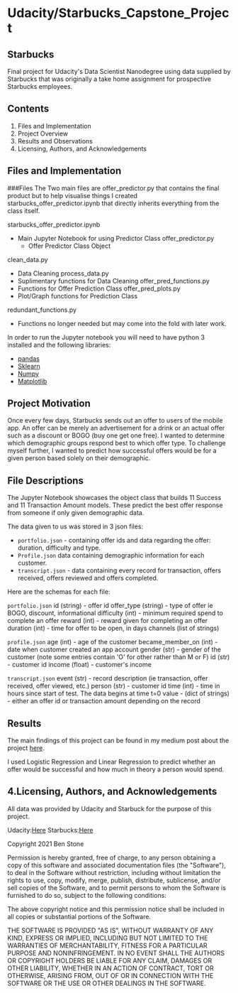 # Udacity/Starbucks_Capstone_Project

## Starbucks

Final project for Udacity's Data Scientist Nanodegree using data supplied by
Starbucks that was originally a take home assignment for prospective Starbucks
employees.

## Contents
1. Files and Implementation
2. Project Overview
3. Results and Observations
4. Licensing, Authors, and Acknowledgements

## Files and Implementation

###Files
The Two main files are offer_predictor.py that contains the final product but to
help visualise things I created starbucks_offer_predictor.ipynb that directly
inherits everything from the class itself.

starbucks_offer_predictor.ipynb
  - Main Jupyter Notebook for using Predictor Class
  offer_predictor.py
    - Offer Predictor Class Object

clean_data.py
  - Data Cleaning
process_data.py
  - Suplimentary functions for Data Cleaning
offer_pred_functions.py
  - Functions for Offer Prediction Class
offer_pred_plots.py
  - Plot/Graph functions for Prediction Class

redundant_functions.py
  - Functions no longer needed but may come into the fold with later work.

In order to run the Jupyter notebook you will need to have python 3 installed and the following libraries:

- [pandas](https://pandas.pydata.org/)
- [Sklearn](https://scikit-learn.org/stable/)
- [Numpy](https://numpy.org/)
- [Matplotlib](https://matplotlib.org/)

## Project Motivation

Once every few days, Starbucks sends out an offer to users of the mobile app. An offer can be merely an advertisement for a drink or an actual offer such as a discount or BOGO (buy one get one free). I wanted to determine which demographic groups respond best to which offer type. To challenge myself further, I wanted to predict how successful offers would be for a given person based solely on their demographic.


## File Descriptions

The Jupyter Notebook showcases the object class that builds 11 Success and 11 Transaction Amount models. These
predict the best offer response from someone if only given demographic data.

The data given to us was stored in 3 json files:

- `portfolio.json` - containing offer ids and data regarding the offer: duration, difficulty and type.
- `Profile.json`  data containing demographic information for each customer.
- `transcript.json` - data containing every record for transaction, offers received, offers reviewed and offers completed.

Here are the schemas for each file:

`portfolio.json`
id (string) - offer id
offer_type (string) - type of offer ie BOGO, discount, informational
difficulty (int) - minimum required spend to complete an offer
reward (int) - reward given for completing an offer
duration (int) - time for offer to be open, in days
channels (list of strings)

`profile.json`
age (int) - age of the customer
became_member_on (int) - date when customer created an app account
gender (str) - gender of the customer (note some entries contain 'O' for other rather than M or F)
id (str) - customer id
income (float) - customer's income

`transcript.json`
event (str) - record description (ie transaction, offer received, offer viewed, etc.)
person (str) - customer id
time (int) - time in hours since start of test. The data begins at time t=0
value - (dict of strings) - either an offer id or transaction amount depending on the record

## Results

The main findings of this project can be found in my medium post about the project [here](https://medium.com/@ben-stone/starbucks-offer-prediction-f16a75f64024).

I used Logistic Regression and Linear Regression to predict whether an offer would be successful and how much in theory a person would spend.

## 4.Licensing, Authors, and Acknowledgements
All data was provided by Udacity and Starbuck for the purpose of this project.

Udacity:[Here](https://www.Udacity.com)
Starbucks:[Here](https://www.Starbucks.com)

Copyright 2021 Ben Stone

Permission is hereby granted, free of charge, to any person obtaining a copy of this software and associated documentation files (the "Software"), to deal in the Software without restriction, including without limitation the rights to use, copy, modify, merge, publish, distribute, sublicense, and/or sell copies of the Software, and to permit persons to whom the Software is furnished to do so, subject to the following conditions:

The above copyright notice and this permission notice shall be included in all copies or substantial portions of the Software.

THE SOFTWARE IS PROVIDED "AS IS", WITHOUT WARRANTY OF ANY KIND, EXPRESS OR IMPLIED, INCLUDING BUT NOT LIMITED TO THE WARRANTIES OF MERCHANTABILITY, FITNESS FOR A PARTICULAR PURPOSE AND NONINFRINGEMENT. IN NO EVENT SHALL THE AUTHORS OR COPYRIGHT HOLDERS BE LIABLE FOR ANY CLAIM, DAMAGES OR OTHER LIABILITY, WHETHER IN AN ACTION OF CONTRACT, TORT OR OTHERWISE, ARISING FROM, OUT OF OR IN CONNECTION WITH THE SOFTWARE OR THE USE OR OTHER DEALINGS IN THE SOFTWARE.
